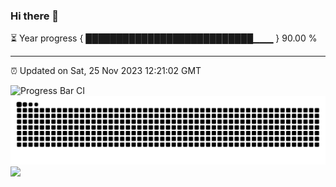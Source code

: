 ### Hi there 👋

⏳ Year progress { ███████████████████████████▁▁▁ } 90.00 %

---

⏰ Updated on Sat, 25 Nov 2023 12:21:02 GMT

![Progress Bar CI](https://github.com/liununu/liununu/workflows/Progress%20Bar%20CI/badge.svg)![](https://raw.githubusercontent.com/L1cardo/L1cardo/main/assets/github-contribution-grid-snake.svg)![](https://raw.githubusercontent.com/seesaws/seesaws/main/assets/github-contribution-grid-snake.svg)
